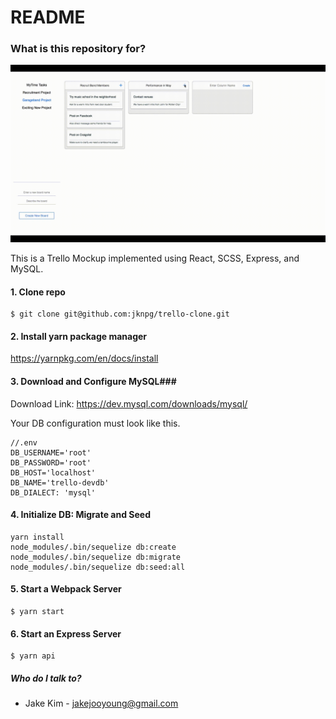 # README #

### What is this repository for? ###

![alt text](trelloClone.gif)

This is a Trello Mockup implemented using React, SCSS, Express, and MySQL.

#### 1. Clone repo ###

```
$ git clone git@github.com:jknpg/trello-clone.git
```

#### 2. Install yarn package manager ###

https://yarnpkg.com/en/docs/install

#### 3. Download and Configure MySQL###

Download Link: https://dev.mysql.com/downloads/mysql/

Your DB configuration must look like this. 

```
//.env
DB_USERNAME='root'
DB_PASSWORD='root'
DB_HOST='localhost'
DB_NAME='trello-devdb'
DB_DIALECT: 'mysql'
```

#### 4. Initialize DB: Migrate and Seed  ###

```
yarn install
node_modules/.bin/sequelize db:create
node_modules/.bin/sequelize db:migrate
node_modules/.bin/sequelize db:seed:all

```

#### 5. Start a Webpack Server ###

```
$ yarn start
```


#### 6. Start an Express Server ###
```
$ yarn api 
```


##### Who do I talk to? ####
* Jake Kim - jakejooyoung@gmail.com